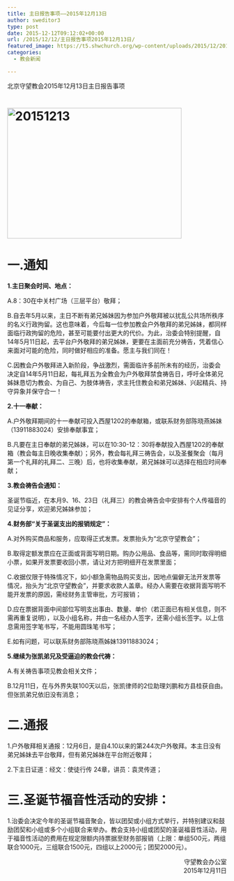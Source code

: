 ```yaml
---
title: 主日报告事项——2015年12月13日
author: sweditor3
type: post
date: 2015-12-12T09:12:02+00:00
url: /2015/12/12/主日报告事项2015年12月13日/
featured_image: https://t5.shwchurch.org/wp-content/uploads/2015/12/20151213-400x288.jpg
categories:
  - 教会新闻

---
```

北京守望教会<span style="line-height: 20.8px;">2015年12月13日</span>主日报告事项 

<!--more-->

# [<img alt="20151213" class="aligncenter size-full wp-image-13219" height="300" src="http://t5.shwchurch.org/wp-content/uploads/2015/12/20151213.jpg" width="400" />][1]
  


# 一.通知
  


**1.主日聚会时间、地点：** 

A.8：30在中关村广场（三层平台）敬拜；
	  
B.自去年5月以来，主日不断有弟兄姊妹因为参加户外敬拜被以扰乱公共场所秩序的名义行政拘留。这也意味着，今后每一位参加教会户外敬拜的弟兄姊妹，都同样面临行政拘留的危险，甚至可能要付出更大的代价。为此，治委会特别提醒，自14年5月11日起，去平台户外敬拜的弟兄姊妹，更要在主面前充分祷告，凭着信心来面对可能的危险，同时做好相应的准备。愿主与我们同在！
	  
C.因教会户外敬拜进入新阶段，争战激烈，需面临许多前所未有的经历，治委会决定自14年5月11日起，每礼拜五为全教会为户外敬拜禁食祷告日，呼吁全体弟兄姊妹恳切为教会、为自己、为肢体祷告，求主托住教会和弟兄姊妹、兴起精兵、持守异象并保守合一！ 

**2.十一奉献：** 

A.户外敬拜期间的十一奉献可投入西屋1202的奉献箱，或联系财务部陈晓燕姊妹（13911883024）安排奉献事宜；
	  
B.凡要在主日奉献的弟兄姊妹，可以在10:30-12：30将奉献投入西屋1202的奉献箱（教会每主日晚收集奉献）；另外，教会每礼拜三祷告会，以及圣餐聚会（每月第一个礼拜的礼拜二、三晚）后，也将收集奉献，弟兄姊妹可以选择在相应时间奉献； 

**3.教会祷告会通知：** 

圣诞节临近，在本月9、16、23日（礼拜三）的教会祷告会中安排有个人传福音的见证分享，欢迎弟兄姊妹参加； 

**4.财务部&ldquo;关于圣诞支出的报销规定&rdquo;：** 

A.对外购买商品和服务，应取得正式发票。发票抬头为&ldquo;北京守望教会&rdquo;；
	  
B.取得定额发票应在正面或背面写明日期。购办公用品、食品等，需同时取得明细小票，如果开发票要收回小票，请让对方把明细开在发票里面；
	  
C.收据仅限于特殊情况下，如小额急需物品购买支出，因地点偏僻无法开发票等情况，抬头为&ldquo;北京守望教会&rdquo;，并要求收款人盖章。经办人需要在收据背面写明不能开发票的原因，需经财务主管审批，方可报销；
	  
D.应在票据背面中间部位写明支出事由、数量、单价（若正面已有相关信息，则不需再重复说明），以及小组名称，并由一名经办人签字，还需小组长签字。以上信息需用签字笔书写，不能用圆珠笔书写；
	  
E.如有问题，可以联系财务部陈晓燕姊妹13911883024； 

**5.继续为张凯弟兄及受逼迫的教会代祷：** 

A.有关祷告事项见教会相关文件；
	  
B.12月11日，在与外界失联100天以后，张凯律师的2位助理刘鹏和方县桂获自由。但张凯弟兄依旧没有消息； 

# 二.通报
  


1.户外敬拜相关通报：12月6日，是自4.10以来的第244次户外敬拜。本主日没有弟兄姊妹去平台敬拜，但有弟兄姊妹在平台附近敬拜；
	  
2.下主日证道：经文：使徒行传 24章，讲员：袁灵传道； 

# 三.圣诞节福音性活动的安排：
  


1.治委会决定今年的圣诞节福音聚会，皆以团契或小组方式举行，并特别建议和鼓励团契和小组或多个小组联合来举办。教会支持小组或团契的圣诞福音性活动，用于福音性活动的费用在规定限额内持票据至财务部报销（上限：单组500元，两组联合1000元，三组联合1500元，四组以上2000元；团契2000元）。 

<p style="text-align: right;">
  守望教会办公室<br /> 2015年12月11日
</p>

 [1]: http://t5.shwchurch.org/wp-content/uploads/2015/12/20151213.jpg